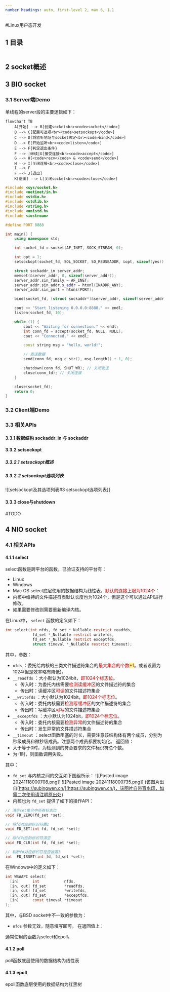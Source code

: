 ```yaml
---
number headings: auto, first-level 2, max 6, 1.1
---
```

#Linux用户态开发 

## 1 目录

```toc
```

## 2 socket概述


## 3 BIO socket

### 3.1 Server端Demo

单线程的server段的主要逻辑如下：

```mermaid
flowchart TB
	A[开始] --> B[创建socket<br><code>socket</code>]
	B --> C[配置可选项<br><code>setsockopt</code>]
	C --> D[将监听地址与socket绑定<br><code>bind</code>]
	D --> E[开始监听<br><code>listen</code>]
	E --> F{判定退出条件}
	F --> |继续|G[接受连接<br><code>accept</code>]
	G --> H[<code>recv</code> & <code>send</code>]
	H --> I[关闭连接<br><code>close</code>]
	I --> F
	F --> J[退出]
	K[退出] --> L[关闭socket<br><code>close</code>]
```


```CPP
#include <sys/socket.h>
#include <netinet/in.h>
#include <stdio.h>
#include <stdlib.h>
#include <string.h>
#include <unistd.h>
#include <iostream>

#define PORT 8888

int main() {
    using namespace std;

    int socket_fd = socket(AF_INET, SOCK_STREAM, 0);

    int opt = 1;
    setsockopt(socket_fd, SOL_SOCKET, SO_REUSEADDR, &opt, sizeof(yes));

    struct sockaddr_in server_addr;
    memset(&server_addr, 0, sizeof(server_addr));
    server_addr.sin_family = AF_INET;
    server_addr.sin_addr.s_addr = htonl(INADDR_ANY);
    server_addr.sin_port = htons(PORT);

    bind(socket_fd, (struct sockaddr*)&server_addr, sizeof(server_addr));

    cout << "Start listening 0.0.0.0:8888." << endl;
    listen(socket_fd, 10);

    while (1) {
        cout << "Waiting for connection." << endl;
        int conn_fd = accept(socket_fd, NULL, NULL);
        cout << "Connected." << endl;

        const string msg = "hello, world!";

        // 发送数据
        send(conn_fd, msg.c_str(), msg.length() + 1, 0);

        shutdown(conn_fd, SHUT_WR); // 关闭发送
        close(conn_fd); // 关闭连接
    }

	close(socket_fd);
	return 0;
}
```

### 3.2 Client端Demo

### 3.3 相关APIs

#### 3.3.1 数据结构 sockaddr_in 与 sockaddr



#### 3.3.2 setsockopt

##### 3.3.2.1 setsockopt概述

##### 3.3.2.2 setsockopt选项列表

![[setsockopt及其选项列表#3 setsockopt选项列表]]

#### 3.3.3 close与shutdown

#TODO

## 4 NIO socket

### 4.1 相关APIs

#### 4.1.1 select

select函数是跨平台的函数，已验证支持的平台有：
- Linux
- Windows
- Mac OS
select底层使用的数据结构为线性表，<font color="#c00000">默认的连接上限为1024个</font>：
- 内核中维持的文件描述符表默认长度也为1024个，但是这个可以通过API进行修改。
- 如果需要修改则需要重新编译内核。

在Linux中， `select` 函数的定义如下：

```C
int select(int nfds, fd_set *_Nullable restrict readfds,
            fd_set *_Nullable restrict writefds,
            fd_set *_Nullable restrict exceptfds,
            struct timeval *_Nullable restrict timeout);
```

其中，参数：
- `nfds` ：委托给内核的三类文件描述符集合的<font color="#c00000">最大集合的个数</font><span style="background:#fff88f"><font color="#c00000">+1</font></span>。或者设置为1024(但是效率略有降低)。
- `__readfds` ：大小默认为1024bit，<font color="#c00000">即1024个标志位</font>。
	- 传入时：为委托内核需要<font color="#c00000">检测读缓冲区</font>的文件描述符的集合
	- 传出时：读缓冲区<font color="#c00000">可读</font>的文件描述符集合
- `__writefds` ：大小默认为1024bit，<font color="#c00000">即1024个标志位</font>。
	- 传入时：委托内核需要<font color="#c00000">检测写缓冲区</font>的文件描述符的集合
	- 传出时：写缓冲区<font color="#c00000">可写</font>的文件描述符集合
- `__exceptfds` ：大小默认为1024bit，<font color="#c00000">即1024个标志位</font>。
	- 传入时：委托内核需要<font color="#c00000">检测异常</font>的文件描述符的集合
	- 传出时：发生异常的文件描述符集合
- `__timeout` ：select函数阻塞的时长，需要注意该结构体有两个成员，分别为秒级成员和微秒级成员。注意两个成员都要初始化。
返回值：
- 大于等于0时，为检测到的符合要求的文件标识符总个数。
- 为-1时，则函数调用失败。

其中：
- `fd_set` 与内核之间的交互如下图组所示：
	![[Pasted image 20241118000708.png]]
	![[Pasted image 20241118000735.png]]
	(该图片出自[https://subingwen.cn/](https://subingwen.cn/)，该图片自带盲水印，如需二次使用请注明原出处)
- 内核也为 `fd_set` 提供了如下的操作API：
```C
// 清空set集合中所有标志位
void FD_ZERO(fd_set *set);

// 将fd对应的标识符置1
void FD_SET(int fd, fd_set *set);

// 将fd对应的标识符清空
void FD_CLR(int fd, fd_set *set);

// 判断fd对应标识符是否被置1
int  FD_ISSET(int fd, fd_set *set);
```

在Windows中的定义如下：

```C
int WSAAPI select(
  [in]      int           nfds,
  [in, out] fd_set        *readfds,
  [in, out] fd_set        *writefds,
  [in, out] fd_set        *exceptfds,
  [in]      const timeval *timeout
);
```

其中，与BSD socket中不一致的参数为：
- `nfds` 参数无效，随意填写即可。
在返回值上：



通常使用的函数为select和epoll。




#### 4.1.2 poll

poll函数底层使用的数据结构为线性表

#### 4.1.3 epoll

epoll函数底层使用的数据结构为红黑树

